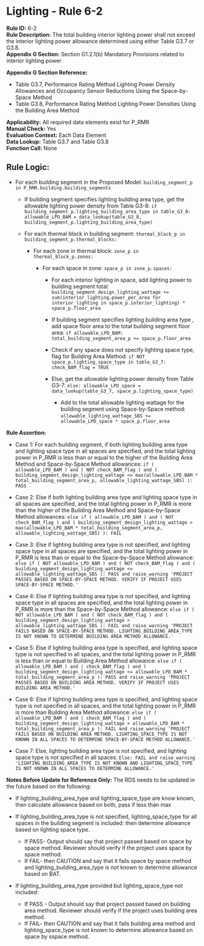 
# Lighting - Rule 6-2

**Rule ID:** 6-2  
**Rule Description:** The total building interior lighting power shall not exceed the interior lighting power allowance determined using either Table G3.7 or G3.8.  
**Appendix G Section:** Section G1.2.1(b) Mandatory Provisions related to interior lighting power
  
**Appendix G Section Reference:**  

- Table G3.7, Performance Rating Method Lighting Power Density Allowances and Occupancy Sensor Reductions Using the Space-by-Space Method
- Table G3.8, Performance Rating Method Lighting Power Densities Using the Building Area Method  

**Applicability:** All required data elements exist for P_RMR  
**Manual Check:** Yes  
**Evaluation Context:** Each Data Element  
**Data Lookup:** Table G3.7 and Table G3.8  
**Function Call:** None

## Rule Logic: 

- For each building segment in the Proposed Model: `building_segment_p in P_RMR.building.building_segments`  

  - If building segment specifies lighting building area type, get the allowable lighting power density from Table G3-8: `if building_segment_p.lighting_building_area_type in table_G3_8: allowable_LPD_BAM = data_lookup(table_G3_8, building_segment_p.lighting_building_area_type)`  

  - For each thermal block in building segment: `thermal_block_p in building_segment_p.thermal_blocks:`  
  
    - For each zone in thermal block: `zone_p in thermal_block_p.zones:`  

      - For each space in zone: `space_p in zone_p.spaces:`  

        - For each interior lighting in space, add lighting power to building segment total: `building_segment_design_lighting_wattage += sum(interior_lighting.power_per_area for interior_lighting in space_p.interior_lighting) * space_p.floor_area`  

        - If building segment specifies lighting building area type , add space floor area to the total building segment floor area: `if allowable_LPD_BAM: total_building_segment_area_p += space_p.floor_area`  

        - Check if any space does not specify lighting space type, flag for Building Area Method: `if NOT space_p.lighting_space_type in table_G3_7: check_BAM_flag = TRUE`  

        - Else, get the allowable lighting power density from Table G3-7: `else: allowable_LPD_space = data_lookup(table_G3_7, space_p.lighting_space_type)`  

          - Add to the total allowable lighting wattage for the building segment using Space-by-Space method: `allowable_lighting_wattage_SBS += allowable_LPD_space * space_p.floor_area`  

**Rule Assertion:**

- Case 1: For each building segment, if both lighting building area type and lighting space type in all spaces are specified, and the total lighting power in P_RMR is less than or equal to the higher of the Building Area Method and Space-by-Space Method allowances: `if ( allowable_LPD_BAM ) and ( NOT check_BAM_flag ) and ( building_segment_design_lighting_wattage <= max(allowable_LPD_BAM * total_building_segment_area_p, allowable_lighting_wattage_SBS) ): PASS`  

- Case 2: Else if both lighting building area type and lighting space type in all spaces are specified, and the total lighting power in P_RMR is more than the higher of the Building Area Method and Space-by-Space Method allowances: `else if ( allowable_LPD_BAM ) and ( NOT check_BAM_flag ) and ( building_segment_design_lighting_wattage > max(allowable_LPD_BAM * total_building_segment_area_p, allowable_lighting_wattage_SBS) ): FAIL`  

- Case 3: Else if lighting building area type is not specified, and lighting space type in all spaces are specified, and the total lighting power in P_RMR is less than or equal to the Space-by-Space Method allowance: `else if ( NOT allowable_LPD_BAM ) and ( NOT check_BAM_flag ) and ( building_segment_design_lighting_wattage <= allowable_lighting_wattage_SBS ): PASS and raise_warning 'PROJECT PASSES BASED ON SPACE-BY-SPACE METHOD. VERIFY IF PROJECT USES SPACE-BY-SPACE METHOD.'`  

- Case 4: Else if lighting building area type is not specified, and lighting space type in all spaces are specified, and the total lighting power in P_RMR is more than the Space-by-Space Method allowance: `else if ( NOT allowable_LPD_BAM ) and ( NOT check_BAM_flag ) and ( building_segment_design_lighting_wattage > allowable_lighting_wattage_SBS ): FAIL and raise_warning 'PROJECT FAILS BASED ON SPACE-BY-SPACE METHOD. LIGHTING_BUILDING_AREA_TYPE IS NOT KNOWN TO DETERMINE BUILDING AREA METHOD ALLOWANCE.'`  

- Case 5: Else if lighting building area type is specified, and lighting space type is not specified in all spaces, and the total lighting power in P_RMR is less than or equal to Building Area Method allowance: `else if ( allowable_LPD_BAM ) and ( check_BAM_flag ) and ( building_segment_design_lighting_wattage <= allowable_LPD_BAM * total_building_segment_area_p ): PASS and raise_warning 'PROJECT PASSES BASED ON BUILDING AREA METHOD. VERIFY IF PROJECT USES BUILDING AREA METHOD.'`  

- Case 6: Else if lighting building area type is specified, and lighting space type is not specified in all spaces, and the total lighting power in P_RMR is more than Building Area Method allowance: `else if ( allowable_LPD_BAM ) and ( check_BAM_flag ) and ( building_segment_design_lighting_wattage > allowable_LPD_BAM * total_building_segment_area_p ): FAIL and raise_warning 'PROJECT FAILS BASED ON BUILDING AREA METHOD. LIGHTING_SPACE_TYPE IS NOT KNOWN IN ALL SPACES TO DETERMINE SPACE-BY-SPACE METHOD ALLOWANCE.'`  

- Case 7: Else, lighting building area type is not specified, and lighting space type is not specified in all spaces: `Else: FAIL and raise_warning 'LIGHTING_BUILDING_AREA_TYPE IS NOT KNOWN AND LIGHTING_SPACE_TYPE IS NOT KNOWN IN ALL SPACES TO DETERMINE ALLOWANCE.'`  

**Notes Before Update for Reference Only:** 
The RDS needs to be updated in the future based on the following:
- If lighting_building_area_type and lighting_space_type are know known, then calculate allowance based on both, pass if less than max  

- If lighting_building_area_type is not specified, lighting_space_type for all spaces in the building segment is included: then determine allowance based on lighting space type.  
    - If PASS- Output should say that project passed based on space by space method. Reviewer should verify if the project uses space by space method.  
    - If FAIL- then CAUTION and say that it fails space by space method and lighting_building_area_type is not known to determine allowance based on BAT.  
    
- If lighting_building_area_type provided but lighting_space_type not included:   
    - If PASS - Output should say that project passed based on building area method. Reviewer should verify if the project uses building area method. 
    - If FAIL- then CAUTION and say that it fails building area method and lighting_space_type is not known to determine allowance based on space by sspace method.    

